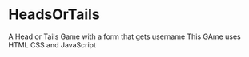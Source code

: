 # HeadsOrTails
A Head or Tails Game with a form that gets username 
This GAme uses HTML CSS and JavaScript

